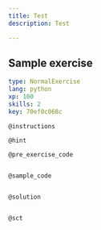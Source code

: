 ```yaml
---
title: Test
description: Test

---
```

## Sample exercise

```yaml
type: NormalExercise
lang: python
xp: 100
skills: 2
key: 70ef0c068c
```


`@instructions`

`@hint`

`@pre_exercise_code`
```{python}

```

`@sample_code`
```{python}

```

`@solution`
```{python}

```

`@sct`
```{python}

```
